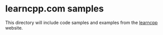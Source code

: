 # learncpp.com samples
This directory will include code samples and examples from the [learncpp](learncpp.com) website.
